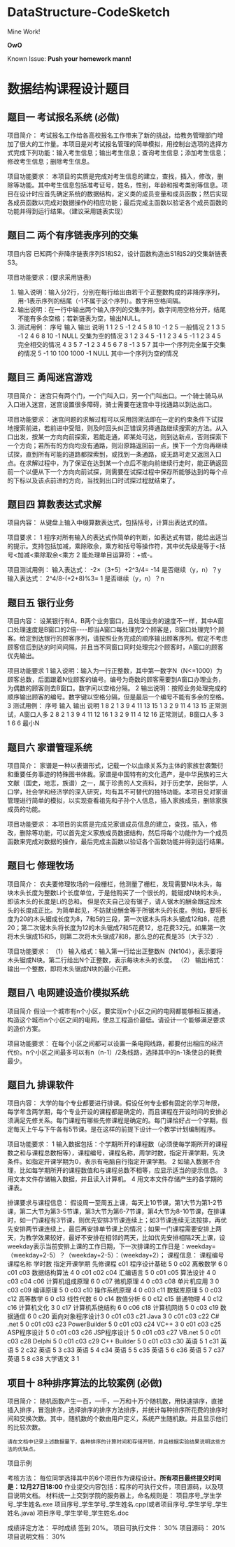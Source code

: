 # DataStructure-CodeSketch

Mine Work!

**OwO**

Known Issue:
**Push your homework mann!**

# 数据结构课程设计题目

## 题目一  考试报名系统 (必做)

项目简介：
	考试报名工作给各高校报名工作带来了新的挑战，给教务管理部门增加了很大的工作量。本项目是对考试报名管理的简单模拟，用控制台选项的选择方式完成下列功能：输入考生信息；输出考生信息；查询考生信息；添加考生信息；修改考生信息；删除考生信息。

项目功能要求：
本项目的实质是完成对考生信息的建立，查找，插入，修改，删除等功能。其中考生信息包括准考证号，姓名，性别，年龄和报考类别等信息。项目在设计时应首先确定系统的数据结构，定义类的成员变量和成员函数；然后实现各成员函数以完成对数据操作的相应功能；最后完成主函数以验证各个成员函数的功能并得到运行结果。（建议采用链表实现）

## 题目二	两个有序链表序列的交集

项目内容
	已知两个非降序链表序列S1和S2，设计函数构造出S1和S2的交集新链表S3。

项目功能要求：(要求采用链表)
1. 输入说明：输入分2行，分别在每行给出由若干个正整数构成的非降序序列，用-1表示序列的结尾（-1不属于这个序列）。数字用空格间隔。
2. 输出说明：在一行中输出两个输入序列的交集序列，数字间用空格分开，结尾不能有多余空格；若新链表为空，输出NULL。
3. 测试用例：
序号
输入
输出
说明
1
1 2 5 -1
2 4 5 8 10 -1
2 5
一般情况
2
1 3 5 -1
2 4 6 8 10 -1
NULL
交集为空的情况
3
1 2 3 4 5 -1
1 2 3 4 5 -1
1 2 3 4 5
完全相交的情况
4
3 5 7 -1
2 3 4 5 6 7 8 -1
3 5 7
其中一个序列完全属于交集的情况
5
-1
10 100 1000 -1
NULL
其中一个序列为空的情况


## 题目三  勇闯迷宫游戏

项目简介：
迷宫只有两个门，一个门叫入口，另一个门叫出口。一个骑士骑马从入口进入迷宫，迷宫设置很多障碍，骑士需要在迷宫中寻找通路以到达出口。

项目功能要求：
迷宫问题的求解过程可以采用回溯法即在一定的约束条件下试探地搜索前进，若前进中受阻，则及时回头纠正错误另择通路继续搜索的方法。从入口出发，按某一方向向前探索，若能走通，即某处可达，则到达新点，否则探索下一个方向；若所有的方向均没有通路，则沿原路返回前一点，换下一个方向再继续试探，直到所有可能的道路都探索到，或找到一条通路，或无路可走又返回入口点。在求解过程中，为了保证在达到某一个点后不能向前继续行走时，能正确返回前一个以便从下一个方向向前试探，则需要在试探过程中保存所能够达到的每个点的下标以及该点前进的方向，当找到出口时试探过程就结束了。

## 题目四  算数表达式求解

项目内容：
	从键盘上输入中缀算数表达式，包括括号，计算出表达式的值。

项目要求：
1 程序对所有输入的表达式作简单的判断，如表达式有错，能给出适当的提示。支持包括加减，乘除取余，乘方和括号等操作符，其中优先级是等于<括号<加减<乘除取余<乘方
2 能处理单目运算符：+或-。

项目测试用例：
输入表达式：
-2×（3+5）+2^3/4=
-14
是否继续（y，n）？y
输入表达式：
2^4/8-(+2+8)%3=
1
是否继续（y，n）？n

## 题目五  银行业务

项目内容：
设某银行有A，B两个业务窗口，且处理业务的速度不一样，其中A窗口处理速度是B窗口的2倍----即当A窗口每处理完2个顾客是，B窗口处理完1个顾客。给定到达银行的顾客序列，请按照业务完成的顺序输出顾客序列。假定不考虑顾客信后到达的时间间隔，并且当不同窗口同时处理完2个顾客时，A窗口的顾客优先输出。

项目功能要求
1 输入说明：输入为一行正整数，其中第一数字N（N<=1000）为顾客总数，后面跟着N位顾客的编号。编号为奇数的顾客需要到A窗口办理业务，为偶数的顾客则去B窗口。数字间以空格分隔。
2 输出说明：按照业务处理完成的顺序输出顾客的编号。数字键以空格分隔，但是最后一个编号不能有多余的空格。
3 测试用例：
序号
输入
输出
说明
1
8 2 1 3 9 4 11 13 15
1 3 2 9 11 4 13 15
正常测试，A窗口人多
2
8 2 1 3 9 4 11 12 16
1 3 2 9 11 4 12 16
正常测试，B窗口人多
3
1 6 
6
最小N


## 题目六  家谱管理系统

项目简介：
家谱是一种以表谱形式，记载一个以血缘关系为主体的家族世袭繁衍和重要任务事迹的特殊图书体裁。家谱是中国特有的文化遗产，是中华民族的三大文献（国史，地志，族谱）之一，属于珍贵的人文资料，对于历史学，民俗学，人口学，社会学和经济学的深入研究，均有其不可替代的独特功能。本项目兑对家谱管理进行简单的模拟，以实现查看祖先和子孙个人信息，插入家族成员，删除家族成员的功能。

项目功能要求：
本项目的实质是完成兑家谱成员信息的建立，查找，插入，修改，删除等功能，可以首先定义家族成员数据结构，然后将每个功能作为一个成员函数来完成对数据的操作，最后完成主函数以验证各个函数功能并得到运行结果。

## 题目七  修理牧场

项目简介：
农夫要修理牧场的一段栅栏，他测量了栅栏，发现需要N块木头，每块木头长度为整数Li个长度单位，于是他购买了一个很长的，能锯成N块的木头，即该木头的长度是Li的总和。
但是农夫自己没有锯子，请人锯木的酬金跟这段木头的长度成正比。为简单起见，不妨就设酬金等于所锯木头的长度。例如，要将长度为20的木头锯成长度为8，7和5的三段，第一次锯木头将木头锯成12和8，花费20；第二次锯木头将长度为12的木头锯成7和5花费12，总花费32元。如果第一次将木头锯成15和5，则第二次将木头锯成7和8，那么总的花费是35（大于32）.

项目功能要求：
（1） 输入格式：输入第一行给出正整数N（N《104），表示要将木头锯成N块。第二行给出N个正整数，表示每块木头的长度。
（2） 输出格式：输出一个整数，即将木头锯成N块的最小花费。

## 题目八  电网建设造价模拟系统
项目简介
	假设一个城市有n个小区，要实现n个小区之间的电网都能够相互接通，构造这个城市n个小区之间的电网，使总工程造价最低。请设计一个能够满足要求的造价方案。

项目功能要求：
	在每个小区之间都可以设置一条电网线路，都要付出相应的经济代价。n个小区之间最多可以有n（n-1）/2条线路，选择其中的n-1条使总的耗费最少。

## 题目九  排课软件

项目内容：
大学的每个专业都要进行排课。假设任何专业都有固定的学习年限，每学年含两学期，每个专业开设的课程都是确定的，而且课程在开设时间的安排必须满足先修关系。每门课程有哪些先修课程是确定的。每门课恰好占一个学期，假定每天上午与下午各有5节课。是在这样的前提下设计一个教学计划编制程序。

项目功能要求：
1 输入数据包括：个学期所开的课程数（必须使每学期所开的课程数之和与课程总数相等），课程编号，课程名称，周学时数，指定开课学期，先决条件。如指定开课学期为0，表示有电脑自行指定开课学期。
2 如输入数据不合理，比如每学期所开的课程数值和与课程总数不相等，应显示适当的提示信息。
3 用文本文件存储输入数据，并且读入计算机。
4 用文本文件存储产生的各学期的课表。

排课要求与课程信息：
	假设周一至周五上课，每天上10节课，第1大节为第1-2节课，第二大节为第3-5节课，第3大节为第6-7节课，第4大节为8-10节课，在排课时，如一门课程有3节课，则优先安排3节课连续上；如3节课连续无法按排，再优先安排两节课连续上，最后再安排单节课上的情况；如果一门课程需要安排上两天，为教学效果较好，最好不安排在相邻的两天，比如优先安排相隔2天上课，设weekday表示当前安排上课的工作日期，下一次排课的工作日是：weekday=（weekday+2-5）？（weekday+2-5）：（weekday+2）；
课程信息：
课程编号	课程名称		学时数		指定开课学期		先修课程
c01			程序设计基础	5			0
c02			离散数学		6			0					c01
c03			数据结构算法	4			0					c01 c02
c04			汇编语言		5			0					c01
c05			算法设计		4			0					c03 c04
c06			计算机组成原理	6			0
c07			微机原理		4			0					c03
c08			单片机应用		3			0					c03
c09			编译原理		5			0					c03
c10			操作系统原理	4			0					c03
c11			数据库原理		5			0					c03
c12			高等数学		6			0
c13			线性代数		6			0
c14			数值分析		6			0					c12
c15			普通物理		4			0					c12
c16			计算机文化		3			0
c17			计算机系统结构	6			0					c06
c18			计算机网络		5			0					c03
c19			数据通信		6			0
c20			面向对象程序设计3			0					c01 c03
c21			Java				3			0					c01 c03
c22			C# .net			5			0					c01 c03
c23			PowerBuilder		5			0					c01 c03
c24			VC++			3			0					c01 c03
c25			ASP程序设计		5			0					c01 c03
c26			JSP程序设计		5			0					c01 c03
c27			VB.net			5			0					c01 c03
c28			Delphi			5			0					c01 c03
c29			C++  Builder		5			0					c01 c03
c30			英语			5			1
c31			英语			5			2
c32			英语			5			3
c33			英语			5			4
c34			英语			5			5
c35			英语			5			6
c36			英语			5			7
c37			英语			5			8
c38			大学语文		3			1


## 项目十  8种排序算法的比较案例 (必做)
项目简介：
	随机函数产生一百，一千，一万和十万个随机数，用快速排序，直接插入排序，冒泡排序，选择排序的排序方法排序，并统计每种排序所花费的排序时间和交换次数。其中，随机数的个数由用户定义，系统产生随机数。并且显示他们的比较次数。

	请在文档中记录上述数据量下，各种排序的计算时间和存储开销，并且根据实验结果说明这些方法的优缺点。

项目示例


考核方法：
每位同学选择其中的6个项目作为课程设计。**所有项目最终提交时间是：12月27日18:00**
作业提交内容包括：程序的可执行文件，项目源码，以及项目说明文档。
材料统一上交到学院的服务器上，命名规则是：
项目序号_学生学号_学生姓名.exe
项目序号_学生学号_学生姓名.cpp(或者项目序号_学生学号_学生姓名.java)
项目序号_学生学号_学生姓名.doc

成绩评定方法：
平时成绩   签到  20%。
项目可执行文件： 30%
项目源码： 20%
项目说明文档：   30%
